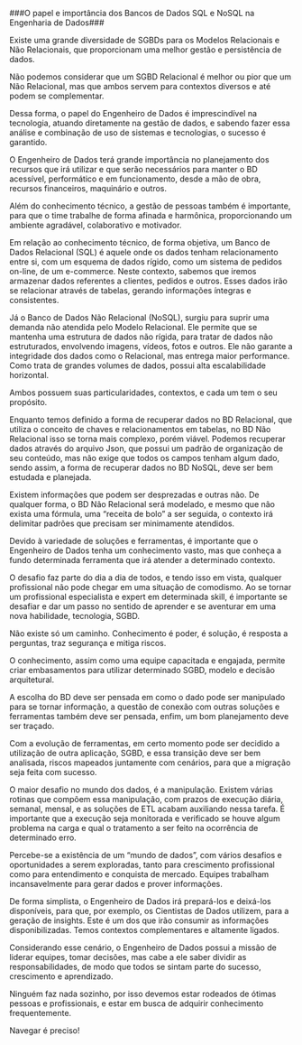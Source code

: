 ###O papel e importância dos Bancos de Dados SQL e
NoSQL na Engenharia de Dados###



Existe uma grande diversidade de SGBDs para os Modelos Relacionais e Não Relacionais, que proporcionam uma melhor gestão e persistência de dados.

Não podemos considerar que um SGBD Relacional é melhor ou pior que um Não Relacional, mas que ambos servem para contextos diversos e até podem se complementar.

Dessa forma, o papel do Engenheiro de Dados é imprescindível na tecnologia, atuando diretamente na gestão de dados, e sabendo fazer essa análise e combinação de uso de sistemas e tecnologias, o sucesso é garantido.

O Engenheiro de Dados terá grande importância no planejamento dos recursos que irá utilizar e que serão necessários para manter o BD acessível, performático e em funcionamento, desde a mão de obra, recursos financeiros, maquinário e outros.

Além do conhecimento técnico, a gestão de pessoas também é importante, para que o time trabalhe de forma afinada e harmônica, proporcionando um ambiente agradável, colaborativo e motivador.

Em relação ao conhecimento técnico, de forma objetiva, um Banco de Dados Relacional (SQL) é aquele onde os dados tenham relacionamento entre si, com um esquema de dados rígido, como um sistema de pedidos on-line, de um e-commerce. Neste contexto, sabemos que iremos armazenar dados referentes a clientes, pedidos e outros. Esses dados irão se relacionar através de tabelas, gerando informações íntegras e consistentes.

Já o Banco de Dados Não Relacional (NoSQL), surgiu para suprir uma demanda não atendida pelo Modelo Relacional. Ele permite que se mantenha uma estrutura de dados não rígida, para tratar de dados não estruturados, envolvendo imagens, vídeos, fotos e outros. Ele não garante a integridade dos dados como o Relacional, mas entrega maior performance. Como trata de grandes volumes de dados, possui alta escalabilidade horizontal.

Ambos possuem suas particularidades, contextos, e cada um tem o seu propósito.

Enquanto temos definido a forma de recuperar dados no BD Relacional, que utiliza o conceito de chaves e relacionamentos em tabelas, no BD Não Relacional isso se torna mais complexo, porém viável. Podemos recuperar dados através do arquivo Json, que possui um padrão de organização de seu conteúdo, mas não exige que todos os campos tenham algum dado, sendo assim, a forma de recuperar dados no BD NoSQL, deve ser bem estudada e planejada.

Existem informações que podem ser desprezadas e outras não. De qualquer forma, o BD Não Relacional será modelado, e mesmo que não exista uma fórmula, uma “receita de bolo” a ser seguida, o contexto irá delimitar padrões que precisam ser minimamente atendidos.

Devido à variedade de soluções e ferramentas, é importante que o Engenheiro de Dados tenha um conhecimento vasto, mas que conheça a fundo determinada ferramenta que irá atender a determinado contexto.

O desafio faz parte do dia a dia de todos, e tendo isso em vista, qualquer profissional não pode chegar em uma situação de comodismo. Ao se tornar um profissional especialista e expert em determinada skill, é importante se desafiar e dar um passo no sentido de aprender e se aventurar em uma nova habilidade, tecnologia, SGBD.

Não existe só um caminho. Conhecimento é poder, é solução, é resposta a perguntas, traz segurança e mitiga riscos.

O conhecimento, assim como uma equipe capacitada e engajada, permite criar embasamentos para utilizar determinado SGBD, modelo e decisão arquitetural.

A escolha do BD deve ser pensada em como o dado pode ser manipulado para se tornar informação, a questão de conexão com outras soluções e ferramentas também deve ser pensada, enfim, um bom planejamento deve ser traçado.

Com a evolução de ferramentas, em certo momento pode ser decidido a utilização de outra aplicação, SGBD, e essa transição deve ser bem analisada, riscos mapeados juntamente com cenários, para que a migração seja feita com sucesso.

O maior desafio no mundo dos dados, é a manipulação. Existem várias rotinas que compõem essa manipulação, com prazos de execução diária, semanal, mensal, e as soluções de ETL acabam auxiliando nessa tarefa. É importante que a execução seja monitorada e verificado se houve algum problema na carga e qual o tratamento a ser feito na ocorrência de determinado erro.

Percebe-se a existência de um “mundo de dados”, com vários desafios e oportunidades a serem exploradas, tanto para crescimento profissional como para entendimento e conquista de mercado. Equipes trabalham incansavelmente para gerar dados e prover informações.

De forma simplista, o Engenheiro de Dados irá prepará-los e deixá-los disponíveis, para que, por exemplo, os Cientistas de Dados utilizem, para a geração de insights. Este é um dos que irão consumir as informações disponibilizadas. Temos contextos complementares e altamente ligados.

Considerando esse cenário, o Engenheiro de Dados possui a missão de liderar equipes, tomar decisões, mas cabe a ele saber dividir as responsabilidades, de modo que todos se sintam parte do sucesso, crescimento e aprendizado.

Ninguém faz nada sozinho, por isso devemos estar rodeados de ótimas pessoas e profissionais, e estar em busca de adquirir conhecimento frequentemente.

Navegar é preciso!
